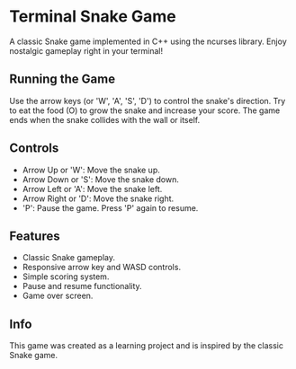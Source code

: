 # Terminal Snake Game

A classic Snake game implemented in C++ using the ncurses library. Enjoy nostalgic gameplay right in your terminal!

## Running the Game

Use the arrow keys (or 'W', 'A', 'S', 'D') to control the snake's direction. Try to eat the food (O) to grow the snake and increase your score. The game ends when the snake collides with the wall or itself.

## Controls

- Arrow Up or 'W': Move the snake up.
- Arrow Down or 'S': Move the snake down.
- Arrow Left or 'A': Move the snake left.
- Arrow Right or 'D': Move the snake right.
- 'P': Pause the game. Press 'P' again to resume.

## Features

- Classic Snake gameplay.
- Responsive arrow key and WASD controls.
- Simple scoring system.
- Pause and resume functionality.
- Game over screen.

## Info

This game was created as a learning project and is inspired by the classic Snake game.








